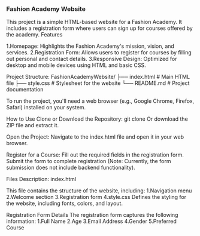 ### Fashion Academy Website
This project is a simple HTML-based website for a Fashion Academy. It includes a registration form where users can sign up for courses offered by the academy.
Features

1.Homepage: Highlights the Fashion Academy's mission, vision, and services.
2.Registration Form: Allows users to register for courses by filling out personal and contact details.
3.Responsive Design: Optimized for desktop and mobile devices using HTML and basic CSS.

Project Structure:
FashionAcademyWebsite/
├── index.html      # Main HTML file
├── style.css      # Stylesheet for the website
└── README.md      # Project documentation

To run the project, you'll need a web browser (e.g., Google Chrome, Firefox, Safari) installed on your system.

How to Use
Clone or Download the Repository:
               git clone <repository-url>
Or download the ZIP file and extract it.

Open the Project:
Navigate to the index.html file and open it in your web browser.

Register for a Course:
Fill out the required fields in the registration form.
Submit the form to complete registration (Note: Currently, the form submission does not include backend functionality).

Files Description:
index.html

This file contains the structure of the website, including:
1.Navigation menu
2.Welcome section
3.Registration form
4.style.css
Defines the styling for the website, including fonts, colors, and layout.

Registration Form Details
The registration form captures the following information:
1.Full Name
2.Age
3.Email Address
4.Gender
5.Preferred Course

